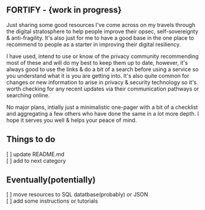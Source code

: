 
## FORTIFY - {work in progress}

Just sharing some good resources I've come across on my travels through the digital stratosphere to help people improve their opsec, self-sovereignty & anti-fragility. It's also just for me to have a good base in the one place to recommend to people as a starter in improving their digital resiliency.

I have used, intend to use or know of the privacy community recommending most of these and will do my best to keep them up to date, however, it's always good to use the links & do a bit of a search before using a service so you understand what it is you are getting into. It's also quite common for changes or new information to arise in privacy & security technology so it's worth checking for any recent updates via their communication pathways or searching online.

No major plans, intially just a minimalistic one-pager with a bit of a checklist and aggregating a few others who have done the same in a lot more depth. I hope it serves you well & helps your peace of mind.


## Things to do

[ ] update README.md  
[ ] add to next category  


## Eventually(potentially)

[ ] move resources to SQL datatbase(probably) or JSON  
[ ] add some instructions or tutorials
